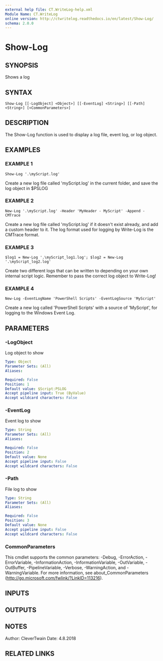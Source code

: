 ```yaml
---
external help file: CT.WriteLog-help.xml
Module Name: CT.WriteLog
online version: http://ctwritelog.readthedocs.io/en/latest/Show-Log/
schema: 2.0.0
---
```


# Show-Log

## SYNOPSIS
Shows a log

## SYNTAX

```
Show-Log [[-LogObject] <Object>] [[-EventLog] <String>] [[-Path] <String>] [<CommonParameters>]
```

## DESCRIPTION
The Show-Log function is used to display a log file, event log, or log object.

## EXAMPLES

### EXAMPLE 1
```
Show-Log '.\myScript.log'
```

Create a new log file called 'myScript.log' in the current folder, and save the log object in $PSLOG

### EXAMPLE 2
```
New-Log '.\myScript.log' -Header 'MyHeader - MyScript' -Append -CMTrace
```

Create a new log file called 'myScript.log' if it doesn't exist already, and add a custom header to it.
The log format used for logging by Write-Log is the CMTrace format.

### EXAMPLE 3
```
$log1 = New-Log '.\myScript_log1.log'; $log2 = New-Log '.\myScript_log2.log'
```

Create two different logs that can be written to depending on your own internal script logic.
Remember to pass the correct log object to Write-Log!

### EXAMPLE 4
```
New-Log -EventLogName 'PowerShell Scripts' -EventLogSource 'MyScript'
```

Create a new log called 'PowerShell Scripts' with a source of 'MyScript', for logging to the Windows Event Log.

## PARAMETERS

### -LogObject
Log object to show

```yaml
Type: Object
Parameter Sets: (All)
Aliases:

Required: False
Position: 1
Default value: $Script:PSLOG
Accept pipeline input: True (ByValue)
Accept wildcard characters: False
```

### -EventLog
Event log to show

```yaml
Type: String
Parameter Sets: (All)
Aliases:

Required: False
Position: 2
Default value: None
Accept pipeline input: False
Accept wildcard characters: False
```

### -Path
File log to show

```yaml
Type: String
Parameter Sets: (All)
Aliases:

Required: False
Position: 3
Default value: None
Accept pipeline input: False
Accept wildcard characters: False
```

### CommonParameters
This cmdlet supports the common parameters: -Debug, -ErrorAction, -ErrorVariable, -InformationAction, -InformationVariable, -OutVariable, -OutBuffer, -PipelineVariable, -Verbose, -WarningAction, and -WarningVariable. For more information, see about_CommonParameters (http://go.microsoft.com/fwlink/?LinkID=113216).

## INPUTS

## OUTPUTS

## NOTES
Author: CleverTwain
Date: 4.8.2018

## RELATED LINKS
